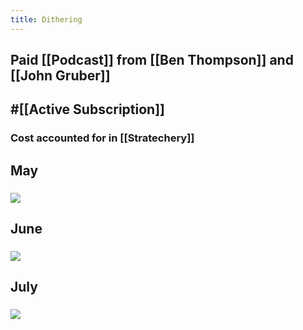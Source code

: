 ```yaml
---
title: Dithering
---
```


## Paid [[Podcast]] from [[Ben Thompson]] and [[John Gruber]]

## #[[Active Subscription]]
### Cost accounted for in [[Stratechery]]

## May
### ![](https://dithering.fm/wp-content/uploads/2020/05/DitheringCoverart-150x150.jpg)

## June
### ![](https://firebasestorage.googleapis.com/v0/b/firescript-577a2.appspot.com/o/imgs%2Fapp%2FVariably_Distressed%2FJS07A1m6up.jpeg?alt=media&token=836d6810-803f-4525-a108-17723d6395d3)

## July
### ![](https://firebasestorage.googleapis.com/v0/b/firescript-577a2.appspot.com/o/imgs%2Fapp%2FVariably_Distressed%2FzrHBMl6UNv.png?alt=media&token=125fccf8-c65d-4ee4-ab03-29153bad95e3)
